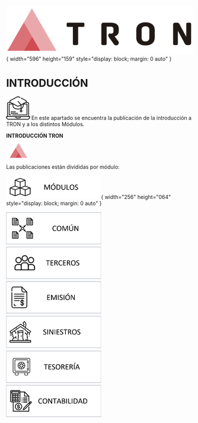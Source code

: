 ![Imagen LOGO](./00-Imagen/logo-TRON.png){ width="596" height="159" style="display: block; margin: 0 auto" }

# INTRODUCCIÓN
![Imagen Elemento](./00-Imagen/icono-formacion.png) En este apartado se encuentra la publicación de la introducción a TRON y a los distintos Módulos.




**INTRODUCCIÓN TRON**   
[![Imagen TRON](./00-Imagen/Icono-TRON.png "TRON")](./INTRODUCCION-TRON.md)  
Las publicaciones están divididas por módulo:

![Imagen Módulo](./00-Imagen/icono-modulo.png){ width="256" height="064" style="display: block; margin: 0 auto" }


[![Imagen COMUNES](./00-Imagen/boton-comun.png             "Comunes"     )](./01-Modulos/01-Comunes/INTRODUCIR-Comunes.md)
[![Imagen TERCEROS](./00-Imagen/boton-tercero.png          "Terceros"    )](./01-Modulos/02-Terceros/INTRODUCIR-Terceros.md)
[![Imagen EMISIÓN](./00-Imagen/boton-emision.png           "Emisión"     )](./01-Modulos/03-Emision/INTRODUCIR-Emision.md)
[![Imagen SINIESTROS](./00-Imagen/boton-siniestro.png      "Siniestros"  )](./01-Modulos/04-Siniestros/INTRODUCIR-Siniestros.md)
[![Imagen TESORERÍA](./00-Imagen/boton-tesoreria.png       "Tesorería"   )](./01-Modulos/05-Tesoreria/INTRODUCIR-Tesoreria.md)
[![Imagen CONTABILIDAD](./00-Imagen/boton-contabilidad.png "Contabilidad")](./01-Modulos/06-Contabilidad/INTRODUCIR-Contabilidad.md)
